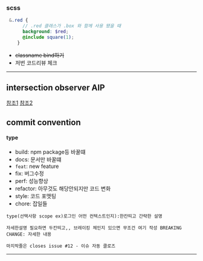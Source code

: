 ### scss

```scss
 &.red {
      // .red 클래스가 .box 와 함께 사용 됐을 때
      background: $red;
      @include square(1);
    }
```

- ~~classname bind하기~~
- 저번 코드리뷰 체크

---

## intersection observer AIP
[참조1](https://github.com/codepink/codepink.github.com/wiki/%EB%84%88%EB%8A%94-%EB%82%98%EB%A5%BC-%EB%B3%B8%EB%8B%A4:-%EC%A7%80%EC%97%B0-%EB%B0%A9%EB%B2%95,-%EB%A0%88%EC%9D%B4%EC%A7%80-%EB%A1%9C%EB%93%9C%EC%99%80-IntersectionObserver%EC%9D%98-%EB%8F%99%EC%9E%91)
[참조2](http://blog.hyeyoonjung.com/2019/01/09/intersectionobserver-tutorial/)


## commit convention
#### type  
- build: npm package등 바꿀떄
- docs: 문서만 바꿀떄
- `feat`: new feature
- fix: 버그수정
- perf: 성능향상
- refactor: 아무것도 해당안되지만 코드 변화
- style: 코드 포맷팅
- chore: 잡일들
  
```
type(선택사항 scope ex)로그인 어떤 컨텍스트인지):한칸띄고 간략한 설명  
    
자세한설명 필요하면 두칸띄고,, 브레이킹 체인지 있으면 무조건 여기 작성 BREAKING CHANGE: 자세한 내용
    
마지막줄은 closes issue #12 - 이슈 자동 클로즈
```
---
